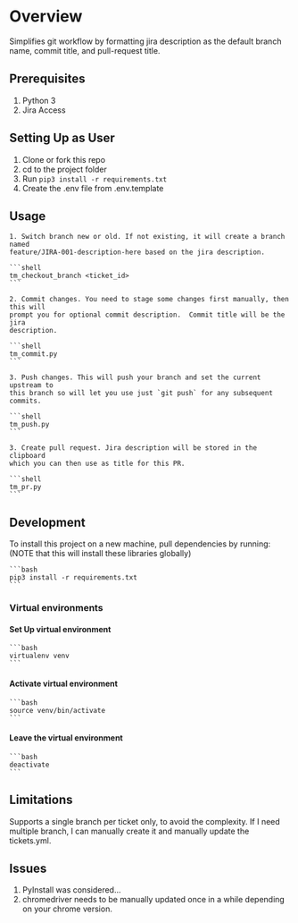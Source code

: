# Overview

Simplifies git workflow by formatting jira description as the default branch name,
commit title, and pull-request title.

## Prerequisites

1. Python 3
2. Jira Access

## Setting Up as User

1. Clone or fork this repo
2. cd to the project folder
3. Run `pip3 install -r requirements.txt`
4. Create the .env file from .env.template

## Usage

    1. Switch branch new or old. If not existing, it will create a branch named
    feature/JIRA-001-description-here based on the jira description.

    ```shell
    tm_checkout_branch <ticket_id>
    ```

    2. Commit changes. You need to stage some changes first manually, then this will
    prompt you for optional commit description.  Commit title will be the jira
    description.

    ```shell
    tm_commit.py
    ```

    3. Push changes. This will push your branch and set the current upstream to
    this branch so will let you use just `git push` for any subsequent commits.

    ```shell
    tm_push.py
    ```

    3. Create pull request. Jira description will be stored in the clipboard
    which you can then use as title for this PR.

    ```shell
    tm_pr.py
    ```

## Development

To install this project on a new machine, pull dependencies by running: (NOTE
that this will install these libraries globally)

    ```bash
    pip3 install -r requirements.txt
    ```

### Virtual environments

#### Set Up virtual environment

    ```bash
    virtualenv venv
    ```

#### Activate virtual environment

    ```bash
    source venv/bin/activate
    ```

#### Leave the virtual environment

    ```bash
    deactivate
    ```

## Limitations

Supports a single branch per ticket only, to avoid the complexity.
If I need multiple branch, I can manually create it and manually update the tickets.yml.

## Issues

1. PyInstall was considered...
2. chromedriver needs to be manually updated once in a while depending on your chrome version.
